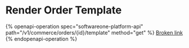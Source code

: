 # Render Order Template

{% openapi-operation spec="softwareone-platform-api" path="/v1/commerce/orders/{id}/template" method="get" %}
[Broken link](broken-reference)
{% endopenapi-operation %}
